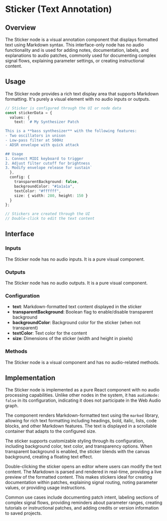 # Sticker (Text Annotation)

## Overview

The Sticker node is a visual annotation component that displays formatted text using Markdown syntax. This interface-only node has no audio functionality and is used for adding notes, documentation, labels, and explanations to audio patches, commonly used for documenting complex signal flows, explaining parameter settings, or creating instructional content.

## Usage

The Sticker node provides a rich text display area that supports Markdown formatting. It's purely a visual element with no audio inputs or outputs.

```typescript
// Sticker is configured through the UI or node data
const stickerData = {
  values: {
    text: `# My Synthesizer Patch

This is a **bass synthesizer** with the following features:
- Two oscillators in unison
- Low-pass filter at 500Hz
- ADSR envelope with quick attack

## Usage
1. Connect MIDI keyboard to trigger
2. Adjust filter cutoff for brightness
3. Modify envelope release for sustain`
  },
  config: {
    transparentBackground: false,
    backgroundColor: "#1a1a1a",
    textColor: "#ffffff",
    size: { width: 280, height: 150 }
  }
};

// Stickers are created through the UI
// Double-click to edit the text content
```

## Interface

### Inputs

The Sticker node has no audio inputs. It is a pure visual component.

### Outputs

The Sticker node has no audio outputs. It is a pure visual component.

### Configuration

- **text**: Markdown-formatted text content displayed in the sticker
- **transparentBackground**: Boolean flag to enable/disable transparent background
- **backgroundColor**: Background color for the sticker (when not transparent)
- **textColor**: Text color for the content
- **size**: Dimensions of the sticker (width and height in pixels)

### Methods

The Sticker node is a visual component and has no audio-related methods.

## Implementation

The Sticker node is implemented as a pure React component with no audio processing capabilities. Unlike other nodes in the system, it has `audioNode: false` in its configuration, indicating it does not participate in the Web Audio graph.

The component renders Markdown-formatted text using the `marked` library, allowing for rich text formatting including headings, bold, italic, lists, code blocks, and other Markdown features. The text is displayed in a scrollable container that adapts to the configured size.

The sticker supports customizable styling through its configuration, including background color, text color, and transparency options. When transparent background is enabled, the sticker blends with the canvas background, creating a floating text effect.

Double-clicking the sticker opens an editor where users can modify the text content. The Markdown is parsed and rendered in real-time, providing a live preview of the formatted content. This makes stickers ideal for creating documentation within patches, explaining signal routing, noting parameter values, or providing usage instructions.

Common use cases include documenting patch intent, labeling sections of complex signal flows, providing reminders about parameter ranges, creating tutorials or instructional patches, and adding credits or version information to saved projects.
